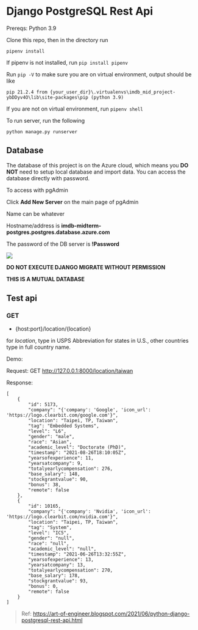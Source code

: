 # Django PostgreSQL Rest Api

Prereqs: Python 3.9

Clone this repo, then in the directory run

    pipenv install

If pipenv is not installed, run `pip install pipenv`

Run `pip -V` to make sure you are on virtual environment, output should be like

```
pip 21.2.4 from {your_user_dir}\.virtualenvs\imdb_mid_project-ybDDyv4O\lib\site-packages\pip (python 3.9)
```

If you are not on virtual environment, run `pipenv shell`

To run server, run the following

`python manage.py runserver`

## Database

The database of this project is on the Azure cloud, which means you **DO NOT** need to setup local database and import data. You can access the database directly with password.

To access with pgAdmin

Click **Add New Server** on the main page of pgAdmin

Name can be whatever

Hostname/address is **imdb-midterm-postgres.postgres.database.azure.com**

The password of the DB server is **!Password**

![](https://i.gyazo.com/57f5a53d4438f17e927336bb41731acb.png)

**DO NOT EXECUTE DJANGO MIGRATE WITHOUT PERMISSION**

**THIS IS A MUTUAL DATABASE**

## Test api

### GET

- {host:port}/location/{location}

for _location_, type in USPS Abbreviation for states in U.S., other countries type in full country name.

Demo:

Request: GET http://127.0.0.1:8000/location/taiwan

Response:

    [
        {
            "id": 5173,
            "company": "{'company': 'Google', 'icon_url': 'https://logo.clearbit.com/google.com'}",
            "location": "Taipei, TP, Taiwan",
            "tag": "Embedded Systems",
            "level": "L6",
            "gender": "male",
            "race": "Asian",
            "academic_level": "Doctorate (PhD)",
            "timestamp": "2021-08-26T18:10:05Z",
            "yearsofexperience": 11,
            "yearsatcompany": 9,
            "totalyearlycompensation": 276,
            "base_salary": 148,
            "stockgrantvalue": 90,
            "bonus": 38,
            "remote": false
        },
        {
            "id": 10165,
            "company": "{'company': 'Nvidia', 'icon_url': 'https://logo.clearbit.com/nvidia.com'}",
            "location": "Taipei, TP, Taiwan",
            "tag": "System",
            "level": "IC5",
            "gender": "null",
            "race": "null",
            "academic_level": "null",
            "timestamp": "2021-06-26T13:32:55Z",
            "yearsofexperience": 13,
            "yearsatcompany": 13,
            "totalyearlycompensation": 270,
            "base_salary": 178,
            "stockgrantvalue": 93,
            "bonus": 0,
            "remote": false
        }
    ]

> Ref: https://art-of-engineer.blogspot.com/2021/06/python-django-postgresql-rest-api.html
